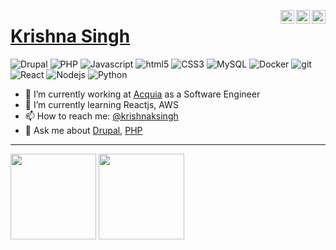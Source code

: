 <a href="https://leetcode.com/kk5190" target="_blank" rel="nofollow"><img align="right" alt="Krishna's LeetCode" width="22px" src="https://cdn.jsdelivr.net/npm/simple-icons@v3/icons/leetcode.svg" /></a><a href="https://twitter.com/krrishnaksingh" target="_blank" rel="nofollow"><img align="right" alt="Krishna's Twitter" width="22px" src="https://cdn.jsdelivr.net/npm/simple-icons@v3/icons/twitter.svg" /></a><a href="https://www.linkedin.com/in/krishnaksingh" target="_blank" rel="nofollow"><img align="right" alt="Krishna's Linkdein" width="22px" src="https://cdn.jsdelivr.net/npm/simple-icons@v3/icons/linkedin.svg" /></a>

# [Krishna Singh](https://krishnasingh.co.in)
<p>
<img alt="Drupal" src="https://img.shields.io/badge/-Drupal-0478be?style=flat-square&logo=drupal&logoColor=white" />
<img alt="PHP" src="https://img.shields.io/badge/-PHP-787cb4?style=flat-square&logo=php&logoColor=white" />
<img alt="Javascript" src="https://img.shields.io/badge/-Javascript-efd81e?style=flat-square&logo=javascript&logoColor=white" />
<img alt="html5" src="https://img.shields.io/badge/-HTML5-E34F26?style=flat-square&logo=html5&logoColor=white" />
<img alt="CSS3" src="https://img.shields.io/badge/-CSS3-264bdd?style=flat-square&logo=css3&logoColor=white" />
<img alt="MySQL" src="https://img.shields.io/badge/-MySQL-dd8901?style=flat-square&logo=mysql&logoColor=white" />
<img alt="Docker" src="https://img.shields.io/badge/-Docker-46a2f1?style=flat-square&logo=docker&logoColor=white" />
<img alt="git" src="https://img.shields.io/badge/-Git-F05032?style=flat-square&logo=git&logoColor=white" />
<img alt="React" src="https://img.shields.io/badge/-React-45b8d8?style=flat-square&logo=react&logoColor=white" />
<img alt="Nodejs" src="https://img.shields.io/badge/-Nodejs-43853d?style=flat-square&logo=Node.js&logoColor=white" />
<img alt="Python" src="https://img.shields.io/badge/-Python-356c9b?style=flat-square&logo=python&logoColor=white" />
</p>

- 🔭 I’m currently working at [Acquia](https://www.acquia.com/) as a Software Engineer
- 🌱 I’m currently learning Reactjs, AWS
- 📫 How to reach me: [@krishnaksingh](https://twitter.com/krrishnaksingh)
- 💬 Ask me about [Drupal](https://www.drupal.org/), [PHP](https://www.php.net/)
<hr>
<p>
<img height="137px" src="https://github-readme-streak-stats.herokuapp.com/?user=kk5190&hide_border=true&theme=nightowl" /> <img height="137px" src="https://github-readme-stats.vercel.app/api/top-langs/?username=kk5190&hide=html&hide_title=true&hide_border=true&layout=compact&langs_count=10&theme=nightowl" />
</p>


<!--
Here are some ideas to get you started:

- 🔭 I’m currently working on ...
- 🌱 I’m currently learning ...
- 👯 I’m looking to collaborate on ...
- 🤔 I’m looking for help with ...
- 💬 Ask me about ...
- 📫 How to reach me: ...
- 😄 Pronouns: ...
- ⚡ Fun fact: ...

